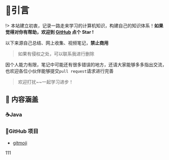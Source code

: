 # 🎨引言

!> 本站建立初衷，记录一路走来学习的计算机知识，构建自己的知识体系！**如果觉得对你有帮助，欢迎到 [GitHub](https://github.com/qianzai/mydocs) 点个 Star !**

以下来源自己总结、网上收集、视频笔记，**禁止商用**

> 如果有侵权之处，可以联系我进行删除

因个人能力有限，笔记中可能还有很多错误的地方，还请大家能够多多指出交流，也欢迎各位小伙伴能够提交`pull request`请求进行完善

> 欢迎打扰~~一起学习进步！

## 📌 内容涵盖

### ☕️Java



### 🧰GitHub 项目

- [gitmoji](/document/GitHub/Gitmoji.md)

111






















